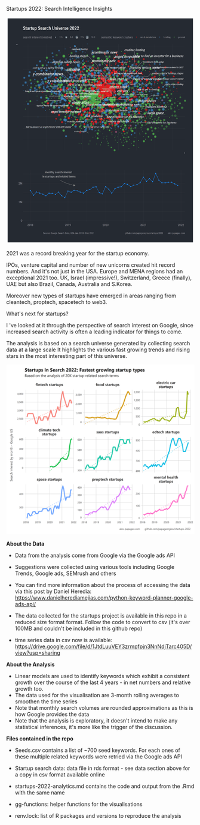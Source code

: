 Startups 2022: Search Intelligence Insights

![](patchwork3_all2.png)


2021 was a record breaking year for the startup economy.

IPOs, venture capital and number of new unicorns created hit record numbers. And it's not just in the USA. Europe and MENA regions had an exceptional 2021 too. UK, Israel (impressive!), Switzerland, Greece (finally), UAE but also Brazil, Canada, Australia and S.Korea.

Moreover new types of startups have emerged in areas ranging from cleantech, proptech, spacetech to web3.

What's next for startups?

I 've looked at it through the perspective of search interest on Google, since increased search activity is often a leading indicator for things to come.

The analysis is based on a search universe generated by collecting search data at a large scale It highlights the various fast growing trends and rising stars in the most interesting part of this universe.

![](types9-10.png)


**About the Data**

-   Data from the analysis come from Google via the Google ads API

-   Suggestions were collected using various tools including Google Trends, Google ads, SEMrush and others

-   You can find more information about the process of accessing the data via this post by Daniel Heredia: <https://www.danielherediamejias.com/python-keyword-planner-google-ads-api/>

-   The data collected for the startups project is available in this repo in a reduced size format format. Follow the code to convert to csv (it's over 100MB and couldn't be included in this github repo)

-   time series data in csv now is available: <https://drive.google.com/file/d/1JtdLuuVEY3zrmpfpjn3NnNdjTarc405D/view?usp=sharing>

**About the Analysis**

-   Linear models are used to identify keywords which exhibit a consistent growth over the course of the last 4 years - in net numbers and relative growth too.
-   The data used for the visualisation are 3-month rolling averages to smoothen the time series
-   Note that monthly search volumes are rounded approximations as this is how Google provides the data
-   Note that the analysis is exploratory, it doesn't intend to make any statistical inferences, it's more like the trigger of the discussion.

**Files contained in the repo**

-   Seeds.csv contains a list of \~700 seed keywords. For each ones of these multiple related keywords were retried via the Google ads API

-   Startup search data: data file in rds format - see data section above for a copy in csv format available online

-   startups-2022-analytics.md contains the code and output from the .Rmd with the same name

-   gg-functions: helper functions for the visualisations

-   renv.lock: list of R packages and versions to reproduce the analysis
